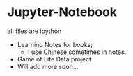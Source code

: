 # Jupyter-Notebook
all files are ipython

+ Learning Notes for books;
  - I use Chinese sometimes in notes.
+ Game of Life Data project
+ Will add more soon...


